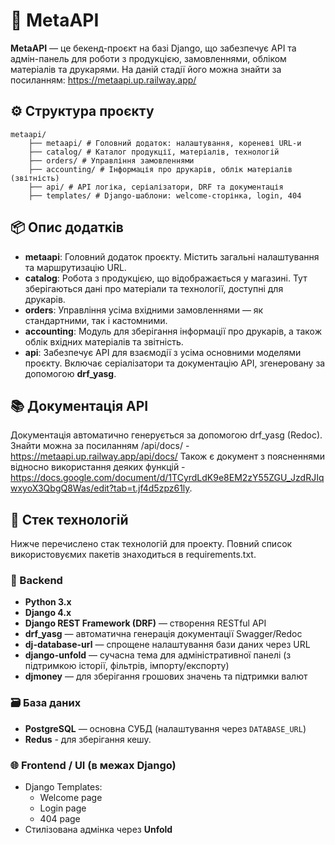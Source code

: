 # 🧩 MetaAPI
**MetaAPI** — це бекенд-проєкт на базі Django, що забезпечує API та адмін-панель для роботи з продукцією, замовленнями, обліком матеріалів та друкарями.
На даній стадії його можна знайти за посиланням: https://metaapi.up.railway.app/
## ⚙️ Структура проєкту
```
metaapi/
    ├── metaapi/ # Головний додаток: налаштування, кореневі URL-и
    ├── catalog/ # Каталог продукції, матеріалів, технологій
    ├── orders/ # Управління замовленнями 
    ├── accounting/ # Інформація про друкарів, облік матеріалів (звітність)
    ├── api/ # API логіка, серіалізатори, DRF та документація
    ├── templates/ # Django-шаблони: welcome-сторінка, login, 404
```

## 📦 Опис додатків

- **metaapi**: Головний додаток проєкту. Містить загальні налаштування та маршрутизацію URL.
- **catalog**: Робота з продукцією, що відображається у магазині. Тут зберігаються дані про матеріали та технології, доступні для друкарів.
- **orders**: Управління усіма вхідними замовленнями — як стандартними, так і кастомними.
- **accounting**: Модуль для зберігання інформації про друкарів, а також облік вхідних матеріалів та звітність.
- **api**: Забезпечує API для взаємодії з усіма основними моделями проєкту. Включає серіалізатори та документацію API, згенеровану за допомогою **drf_yasg**.

## 📚 Документація API

Документація автоматично генерується за допомогою drf_yasg (Redoc). Знайти можна за посиланням /api/docs/ - https://metaapi.up.railway.app/api/docs/
Також є документ з поясненнями відносно використання деяких функцій - https://docs.google.com/document/d/1TCyrdLdK9e8EM2zY55ZGU_JzdRJIqwxyoX3QbgQ8Was/edit?tab=t.jf4d5zpz61ly.

## 🧰 Стек технологій

Нижче перечислено стак технологій для проекту. Повний список використовуємих пакетів знаходиться в requirements.txt.

### 🔧 Backend

- **Python 3.x**
- **Django 4.x**
- **Django REST Framework (DRF)** — створення RESTful API
- **drf_yasg** — автоматична генерація документації Swagger/Redoc
- **dj-database-url** — спрощене налаштування бази даних через URL
- **django-unfold** — сучасна тема для адміністративної панелі (з підтримкою історії, фільтрів, імпорту/експорту)
- **djmoney** — для зберігання грошових значень та підтримки валют

### 🗃 База даних

- **PostgreSQL** — основна СУБД (налаштування через `DATABASE_URL`)
- **Redus** - для зберігання кешу.

### 🌐 Frontend / UI (в межах Django)

- Django Templates:
  - Welcome page
  - Login page
  - 404 page
- Стилізована адмінка через **Unfold**

